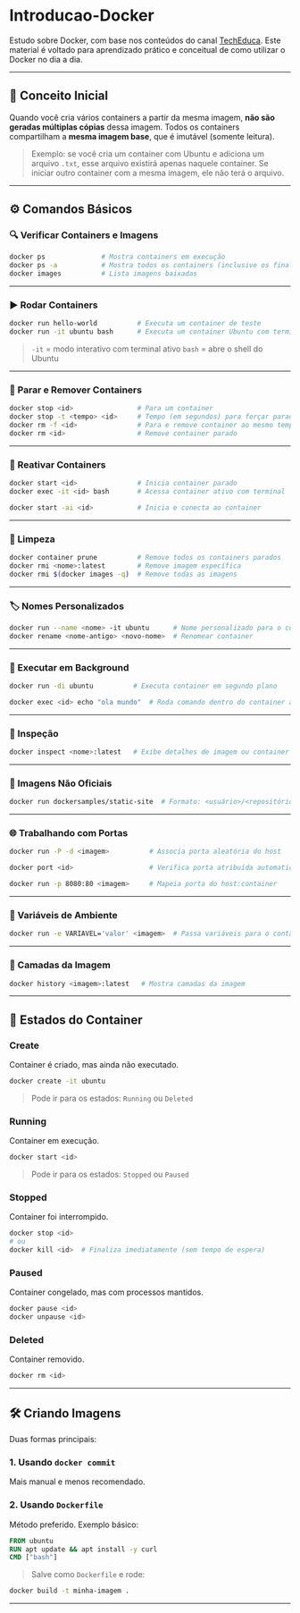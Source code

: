 # Introducao-Docker

Estudo sobre Docker, com base nos conteúdos do canal [TechEduca](https://www.youtube.com/playlist?list=PLViOsriojeLrdw5VByn96gphHFxqH3O_N). Este material é voltado para aprendizado prático e conceitual de como utilizar o Docker no dia a dia.

---

## 🐳 Conceito Inicial

Quando você cria vários containers a partir da mesma imagem, **não são geradas múltiplas cópias** dessa imagem. Todos os containers compartilham a **mesma imagem base**, que é imutável (somente leitura).

> Exemplo: se você cria um container com Ubuntu e adiciona um arquivo `.txt`, esse arquivo existirá apenas naquele container. Se iniciar outro container com a mesma imagem, ele não terá o arquivo.

---

## ⚙️ Comandos Básicos

### 🔍 Verificar Containers e Imagens

```bash
docker ps              # Mostra containers em execução
docker ps -a           # Mostra todos os containers (inclusive os finalizados)
docker images          # Lista imagens baixadas
```

---

### ▶️ Rodar Containers

```bash
docker run hello-world          # Executa um container de teste
docker run -it ubuntu bash      # Executa um container Ubuntu com terminal interativo
```

> `-it` = modo interativo com terminal ativo `bash` = abre o shell do Ubuntu

---

### 🛑 Parar e Remover Containers

```bash
docker stop <id>                # Para um container
docker stop -t <tempo> <id>     # Tempo (em segundos) para forçar parada
docker rm -f <id>               # Para e remove container ao mesmo tempo
docker rm <id>                  # Remove container parado
```

---

### 🔁 Reativar Containers

```bash
docker start <id>               # Inicia container parado
docker exec -it <id> bash       # Acessa container ativo com terminal

docker start -ai <id>           # Inicia e conecta ao container
```

---

### 🧹 Limpeza

```bash
docker container prune          # Remove todos os containers parados
docker rmi <nome>:latest        # Remove imagem específica
docker rmi $(docker images -q)  # Remove todas as imagens
```

---

### 🏷️ Nomes Personalizados

```bash
docker run --name <nome> -it ubuntu      # Nome personalizado para o container
docker rename <nome-antigo> <novo-nome>  # Renomear container
```

---

### 🧭 Executar em Background

```bash
docker run -di ubuntu          # Executa container em segundo plano

docker exec <id> echo "ola mundo"  # Roda comando dentro do container ativo
```

---

### 🔎 Inspeção

```bash
docker inspect <nome>:latest   # Exibe detalhes de imagem ou container
```

---

### 🧪 Imagens Não Oficiais

```bash
docker run dockersamples/static-site  # Formato: <usuário>/<repositório>
```

---

### 🌐 Trabalhando com Portas

```bash
docker run -P -d <imagem>          # Associa porta aleatória do host

docker port <id>                   # Verifica porta atribuída automaticamente

docker run -p 8080:80 <imagem>     # Mapeia porta do host:container
```

---

### 🌱 Variáveis de Ambiente

```bash
docker run -e VARIAVEL='valor' <imagem>  # Passa variáveis para o container
```

---

### 🧱 Camadas da Imagem

```bash
docker history <imagem>:latest   # Mostra camadas da imagem
```

---

## 🔄 Estados do Container

### Create

Container é criado, mas ainda não executado.

```bash
docker create -it ubuntu
```

> Pode ir para os estados: `Running` ou `Deleted`

### Running

Container em execução.

```bash
docker start <id>
```

> Pode ir para os estados: `Stopped` ou `Paused`

### Stopped

Container foi interrompido.

```bash
docker stop <id>
# ou
docker kill <id>  # Finaliza imediatamente (sem tempo de espera)
```

### Paused

Container congelado, mas com processos mantidos.

```bash
docker pause <id>
docker unpause <id>
```

### Deleted

Container removido.

```bash
docker rm <id>
```

---

## 🛠️ Criando Imagens

Duas formas principais:

### 1. Usando `docker commit`

Mais manual e menos recomendado.

### 2. Usando `Dockerfile`

Método preferido. Exemplo básico:

```Dockerfile
FROM ubuntu
RUN apt update && apt install -y curl
CMD ["bash"]
```

> Salve como `Dockerfile` e rode:

```bash
docker build -t minha-imagem .
```

---
